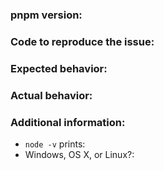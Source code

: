 <!--
Thank you for raising your concerns, we appreciate your feedback and contributions to this repository.

If you have a question and it is not answered in the FAQ section of the README,
consider asking it in our Gitter chatroom https://gitter.im/pnpm/pnpm.

If your issue is a bug, please follow the format below:
-->

### pnpm version:

### Code to reproduce the issue:

<!--
If there was a fatal error also include a gist of your pnpm-debug.log file.
-->

### Expected behavior:

### Actual behavior:

### Additional information:

 - `node -v` prints:
 - Windows, OS X, or Linux?:

